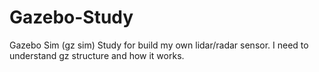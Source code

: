 # Gazebo-Study
Gazebo Sim (gz sim) Study for build my own lidar/radar sensor. I need to understand gz structure and how it works.
